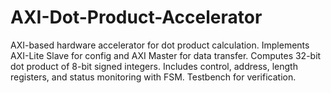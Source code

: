 # AXI-Dot-Product-Accelerator
AXI-based hardware accelerator for dot product calculation. Implements AXI-Lite Slave for config and AXI Master for data transfer. Computes 32-bit dot product of 8-bit signed integers. Includes control, address, length registers, and status monitoring with FSM. Testbench for verification.

